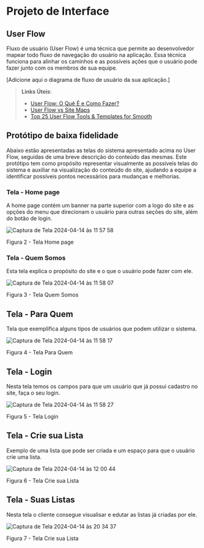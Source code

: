
# Projeto de Interface

## User Flow

Fluxo de usuário (User Flow) é uma técnica que permite ao desenvolvedor mapear todo fluxo de navegação do usuário na aplicação. Essa técnica funciona para alinhar os caminhos e as possíveis ações que o usuário pode fazer junto com os membros de sua equipe.

[Adicione aqui o diagrama de fluxo de usuário da sua aplicação.] 

> **Links Úteis**:
> - [User Flow: O Quê É e Como Fazer?](https://medium.com/7bits/fluxo-de-usu%C3%A1rio-user-flow-o-que-%C3%A9-como-fazer-79d965872534)
> - [User Flow vs Site Maps](http://designr.com.br/sitemap-e-user-flow-quais-as-diferencas-e-quando-usar-cada-um/)
> - [Top 25 User Flow Tools & Templates for Smooth](https://www.mockplus.com/blog/post/user-flow-tools)


## Protótipo de baixa fidelidade

Abaixo estão apresentadas as telas do sistema apresentado acima no User Flow, seguidas de uma breve descrição do conteúdo das mesmas. Este protótipo tem como propósito representar visualmente as possíveis telas do sistema e auxiliar na visualização do conteúdo do site, ajudando a equipe a identificar possíveis pontos necessários para mudanças e melhorias.

### Tela - Home page

A home page contém um banner na parte superior com a logo do site e as opções do menu que direcionam o usuário para outras seções do site, além do botão de login.

![Captura de Tela 2024-04-14 às 11 57 58](https://github.com/ICEI-PUC-Minas-PMV-ADS/pmv-ads-2024-1-e1-proj-web-t8-pmv-ads-2024-1-e1-projfacilistas/assets/135237340/f1b23cd1-ab84-4b5c-af51-cbbcd39014f4)

Figura 2 - Tela Home page


### Tela - Quem Somos

Esta tela explica o propósito do site e o que o usuário pode fazer com ele.

![Captura de Tela 2024-04-14 às 11 58 07](https://github.com/ICEI-PUC-Minas-PMV-ADS/pmv-ads-2024-1-e1-proj-web-t8-pmv-ads-2024-1-e1-projfacilistas/assets/135237340/a24bc0f0-ef1b-4dac-811b-37709b1dcf3a)

Figura 3 - Tela Quem Somos


## Tela - Para Quem

Tela que exemplifica alguns tipos de usuários que podem utilizar o sistema.

![Captura de Tela 2024-04-14 às 11 58 17](https://github.com/ICEI-PUC-Minas-PMV-ADS/pmv-ads-2024-1-e1-proj-web-t8-pmv-ads-2024-1-e1-projfacilistas/assets/135237340/9156e98e-7b66-470f-8826-c7bb77808045)

Figura 4 - Tela Para Quem


## Tela - Login

Nesta tela temos os campos para que um usuário que já possui cadastro no site, faça o seu login.

![Captura de Tela 2024-04-14 às 11 58 27](https://github.com/ICEI-PUC-Minas-PMV-ADS/pmv-ads-2024-1-e1-proj-web-t8-pmv-ads-2024-1-e1-projfacilistas/assets/135237340/f2cd5036-2fe7-46a2-806e-fa6cb98560c2)

Figura 5 - Tela Login


## Tela - Crie sua Lista 

Exemplo de uma lista que pode ser criada e um espaço para que o usuário crie uma lista.

![Captura de Tela 2024-04-14 às 12 00 44](https://github.com/ICEI-PUC-Minas-PMV-ADS/pmv-ads-2024-1-e1-proj-web-t8-pmv-ads-2024-1-e1-projfacilistas/assets/135237340/7400c5af-4929-463b-aa0d-5e9c5981056c)

Figura 6 - Tela Crie sua Lista


## Tela - Suas Listas

Nesta tela o cliente consegue visualisar e edutar as listas já criadas por ele.

![Captura de Tela 2024-04-14 às 20 34 37](https://github.com/ICEI-PUC-Minas-PMV-ADS/pmv-ads-2024-1-e1-proj-web-t8-pmv-ads-2024-1-e1-projfacilistas/assets/135237340/44332c97-3de0-4879-b334-cfd668838a1d)

Figura 7 - Tela Crie sua Lista

